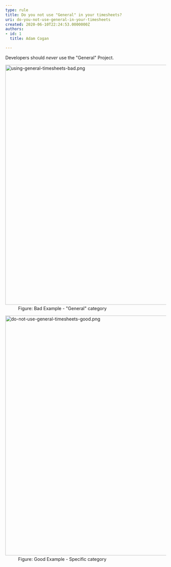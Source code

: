 ```yaml
---
type: rule
title: Do you not use "General" in your timesheets?
uri: do-you-not-use-general-in-your-timesheets
created: 2020-06-10T22:24:53.0000000Z
authors:
- id: 1
  title: Adam Cogan

---
```




<span class='intro'> Developers should *never* use the &quot;General&quot;&#160;Project.<br> </span>

<dl class="badImage"><dt>​<img src="./using-general-timesheets-bad.png" alt="using-general-timesheets-bad.png" style="width&#58;750px;" /></dt><dd>Figure&#58; Bad Example - &quot;General&quot; category</dd></dl>
<dl class="goodImage">
   <dt>​<img src="./using-general-timesheets-bad.png" alt="do-not-use-general-timesheets-good.png" style="width&#58;750px;" /></dt><dd>Figure&#58; Good Example -​ Specific category </dd></dl>



